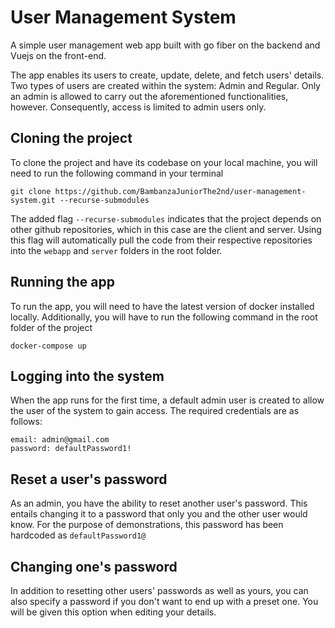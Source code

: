 # User Management System
A simple user management web app built with go fiber on the backend and Vuejs on the front-end. 

The app enables its users to create, update, delete, and fetch users' details. Two types of users are created within the system: Admin and Regular. Only an admin is allowed to carry out the aforementioned functionalities, however. Consequently, access is limited to admin users only.

## Cloning the project
To clone the project and have its codebase on your local machine, you will need to run the following command in your terminal
```
git clone https://github.com/BambanzaJuniorThe2nd/user-management-system.git --recurse-submodules
```
The added flag `--recurse-submodules` indicates that the project depends on other github repositories, which in this case are the client and server. Using this flag will automatically pull the code from their respective repositories into the `webapp` and `server` folders in the root folder.

## Running the app
To run the app, you will need to have the latest version of docker installed locally. Additionally, you will have to run the following command in the root folder of the project
```
docker-compose up
```

## Logging into the system
When the app runs for the first time, a default admin user is created to allow the user of the system to gain access. The required credentials are as follows:
```
email: admin@gmail.com
password: defaultPassword1!
```

## Reset a user's password
As an admin, you have the ability to reset another user's password. This entails changing it to a password that only you and the other user would know. For the purpose of demonstrations, this password has been hardcoded as `defaultPassword1@`
## Changing one's password
In addition to resetting other users' passwords as well as yours, you can also specify a password if you don't want to end up with a preset one. You will be given this option when editing your details.